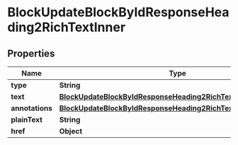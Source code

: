 

# BlockUpdateBlockByIdResponseHeading2RichTextInner


## Properties

| Name | Type | Description | Notes |
|------------ | ------------- | ------------- | -------------|
|**type** | **String** |  |  [optional] |
|**text** | [**BlockUpdateBlockByIdResponseHeading2RichTextInnerText**](BlockUpdateBlockByIdResponseHeading2RichTextInnerText.md) |  |  [optional] |
|**annotations** | [**BlockUpdateBlockByIdResponseHeading2RichTextInnerAnnotations**](BlockUpdateBlockByIdResponseHeading2RichTextInnerAnnotations.md) |  |  [optional] |
|**plainText** | **String** |  |  [optional] |
|**href** | **Object** |  |  [optional] |



